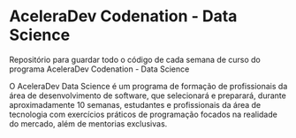 # AceleraDev Codenation - Data Science

Repositório para guardar todo o código de cada semana de curso do programa AceleraDev Codenation - Data Science

O AceleraDev Data Science é um programa de formação de profissionais da área de desenvolvimento de software, que selecionará e preparará, durante aproximadamente 10 semanas, estudantes e profissionais da área de tecnologia com exercícios práticos de programação focados na realidade do mercado, além de mentorias exclusivas.
